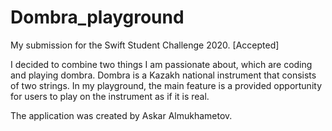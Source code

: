 # Dombra_playground
My submission for the Swift Student Challenge 2020. [Accepted]

I decided to combine two things I am passionate about, which are coding and playing dombra. Dombra is a Kazakh national instrument that consists of two strings. In my playground, the main feature is a provided opportunity for users to play on the instrument as if it is real.  

The application was created by Askar Almukhametov. 
